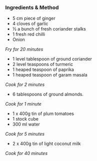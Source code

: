 ### Ingredients & Method

* 5 cm piece of ginger
* 4 cloves of garlic
* ½ a bunch of fresh coriander stalks
* 1 fresh red chilli
* Onion

_Fry for 20 minutes_

* 1 level tablespoon of ground coriander
* 2 level teaspoons of turmeric 
* 1 heaped teaspoon of paprika 
* 1 heaped teaspoon of garam masala


_Cook for 2 minutes_

* 6 tablespoons of ground almonds.

_Cook for 1 minute_

* 1 x 400g tin of plum tomatoes
* 1 stock cube
* 300 ml water

_Cook for 5 minutes_

* 2 x 400g tin of light coconut milk

_Cook for 40 minutes_


